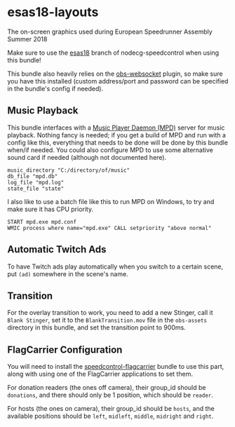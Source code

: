 # esas18-layouts
The on-screen graphics used during European Speedrunner Assembly Summer 2018

Make sure to use the [esas18](https://github.com/speedcontrol/nodecg-speedcontrol/tree/esas18) branch of nodecg-speedcontrol when using this bundle!

This bundle also heavily relies on the [obs-websocket](https://github.com/Palakis/obs-websocket) plugin, so make sure you have this installed (custom address/port and password can be specified in the bundle's config if needed).

## Music Playback
This bundle interfaces with a [Music Player Daemon (MPD)](https://www.musicpd.org/) server for music playback. Nothing fancy is needed; if you get a build of MPD and run with a config like this, everything that needs to be done will be done by this bundle when/if needed. You could also configure MPD to use some alternative sound card if needed (although not documented here).

```
music_directory "C:/directory/of/music"
db_file "mpd.db"
log_file "mpd.log"
state_file "state"
```

I also like to use a batch file like this to run MPD on Windows, to try and make sure it has CPU priority.

```
START mpd.exe mpd.conf
WMIC process where name="mpd.exe" CALL setpriority "above normal"
```

## Automatic Twitch Ads
To have Twitch ads play automatically when you switch to a certain scene, put `(ad)` somewhere in the scene's name.

## Transition
For the overlay transition to work, you need to add a new Stinger, call it `Blank Stinger`, set it to the `BlankTransition.mov` file in the `obs-assets` directory in this bundle, and set the transition point to 900ms.

## FlagCarrier Configuration
You will need to install the [speedcontrol-flagcarrier](https://github.com/speedcontrol/speedcontrol-flagcarrier) bundle to use this part, along with using one of the FlagCarrier applications to set them.

For donation readers (the ones off camera), their group_id should be `donations`, and there should only be 1 position, which should be `reader`.

For hosts (the ones on camera), their group_id should be `hosts`, and the available positions should be `left`, `midleft`, `middle`, `midright` and `right`.